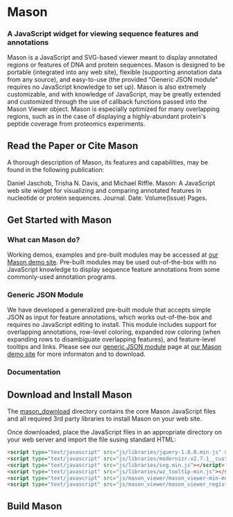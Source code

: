 # Mason
### A JavaScript widget for viewing sequence features and annotations

Mason is a JavaScript and SVG-based viewer meant to display annotated regions or features of DNA and protein sequences. Mason is designed to be portable (integrated into any web site), flexible (supporting annotation data from any source), and easy-to-use (the provided "Generic JSON module" requires no JavaScript knowledge to set up). Mason is also extremely customizable, and with knowledge of JavaScript, may be greatly extended and customized through the use of callback functions passed into the Mason Viewer object. Mason is especially optimized for many overlapping regions, such as in the case of displaying a highly-abundant protein's peptide coverage from proteomics experiments.

## Read the Paper or Cite Mason
A thorough description of Mason, its features and capabilities, may be found in the following publication:

Daniel Jaschob, Trisha N. Davis, and Michael Riffle. Mason: A JavaScript web site widget for visualizing and comparing annotated features in nucleotide or protein sequences. Journal. Date. Volume(Issue) Pages.

## Get Started with Mason

### What can Mason do?
Working demos, examples and pre-built modules may be accessed at <a href="http://www.yeastrc.org/mason">our Mason demo site</a>. Pre-built modules may be used out-of-the-box with no JavaScript knowledge to display sequence feature annotations from some commonly-used annotation programs.

### Generic JSON Module
We have developed a generalized pre-built module that accepts simple JSON as input for feature annotations, which works out-of-the-box and requires no JavaScript editing to install. This module includes support for overlapping annotations, row-level coloring, expanded row coloring (when expanding rows to disambiguate overlapping features), and feature-level tooltips and links. Please see our <a href="http://www.yeastrc.org/mason/generic-jason-module">generic JSON module</a> page at <a href="http://www.yeastrc.org/mason">our Mason demo site</a> for more informaton and to download.


### Documentation


## Download and Install Mason
The <a href="mason_download">mason_download</a> directory contains the core Mason JavaScript files and all required 3rd party libraries to install Mason on your web site. 

Once downloaded, place the JavaScript files in an appropriate directory on your web server and import the file susing standard HTML:

```html
<script type="text/javascript" src="js/libraries/jquery-1.8.0.min.js" ></script>
<script type="text/javascript" src="js/libraries/modernizr.v2.7.1__custom.39924_min.js"></script>
<script type="text/javascript" src="js/libraries/svg.min.js"></script>
<script type="text/javascript" src="js/libraries/wz_tooltip-min.js"></script>
<script type="text/javascript" src="js/mason_viewer/mason_viewer-min-munged.js"></script>
<script type="text/javascript" src="js/mason_viewer/mason_viewer_registry.js"></script>
```


## Build Mason


